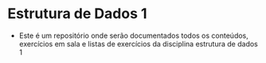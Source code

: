 # Estrutura de Dados 1
- Este é um repositório onde serão documentados todos os conteúdos, exercícios em sala e listas de exercícios da disciplina estrutura de dados 1
